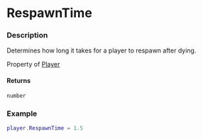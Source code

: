 # RespawnTime
### Description
Determines how long it takes for a player to respawn after dying.

Property of [Player](/classes/Player/)

#### Returns
`number`

### Example
```lua
player.RespawnTime = 1.5
```